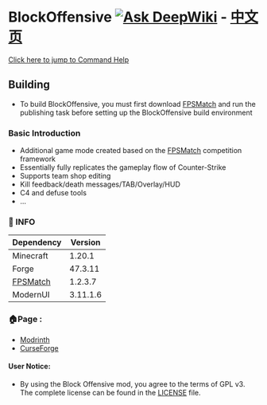 # BlockOffensive [![Ask DeepWiki](https://deepwiki.com/badge.svg)](https://deepwiki.com/SSOrangeCATY/BlockOffensive) - [中文页](README_ZH-CN.md)
[Click here to jump to Command Help](https://github.com/SSOrangeCATY/FPSMacth/blob/master/CommandHelper_en-us.md)

## Building
- To build BlockOffensive, you must first download [FPSMatch](https://github.com/SSOrangeCATY/FPSMacth/) and run the publishing task before setting up the BlockOffensive build environment

### Basic Introduction
- Additional game mode created based on the [FPSMatch](https://github.com/SSOrangeCATY/FPSMacth/) competition framework
- Essentially fully replicates the gameplay flow of Counter-Strike
- Supports team shop editing
- Kill feedback/death messages/TAB/Overlay/HUD
- C4 and defuse tools
- ...

### 📌 INFO
| Dependency                                            | Version  |
|-------------------------------------------------------|----------|
| Minecraft                                             | 1.20.1   |
| Forge                                                 | 47.3.11  |
| [FPSMatch](https://github.com/SSOrangeCATY/FPSMacth/) | 1.2.3.7  |
| ModernUI                                              | 3.11.1.6 |

### 🏠Page :
- [Modrinth](https://modrinth.com/mod/blockoffensive)
- [CurseForge](https://www.curseforge.com/minecraft/mc-mods/blockoffensive)

#### User Notice:
- By using the Block Offensive mod, you agree to the terms of GPL v3.
The complete license can be found in the [LICENSE](LICENSE) file.